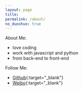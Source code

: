 ```yaml
---
layout: page
title:  
permalink: /about/
no_duoshuo: true
---
```

About Me:

* love coding
* work with javascript and python
* from back-end to front-end


Follow Me:

* [Github](https://github.com/{{site.github_username}}){:target="_blank"}
* [Weibo](http://weibo.com/{{site.weibo_id}}){:target="_blank"}
